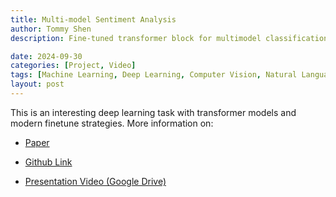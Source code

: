 ```yaml
---
title: Multi-model Sentiment Analysis
author: Tommy Shen
description: Fine-tuned transformer block for multimodel classification task.

date: 2024-09-30
categories: [Project, Video]
tags: [Machine Learning, Deep Learning, Computer Vision, Natural Language Processing]
layout: post
---
```


This is an interesting deep learning task with transformer models and modern finetune strategies. More information on:

- [Paper](https://drive.google.com/file/d/1GL5_dUN6jVSpvd1rVbr_GtHk7dgMD-Q6/view?usp=sharing)

- [Github Link](https://github.com/Ghostlikei/DaseAI_Final)

- [Presentation Video (Google Drive)](https://drive.google.com/file/d/1BruFLiyxcZdS8W0JoezzC1-92otlixav/view?usp=sharing)

